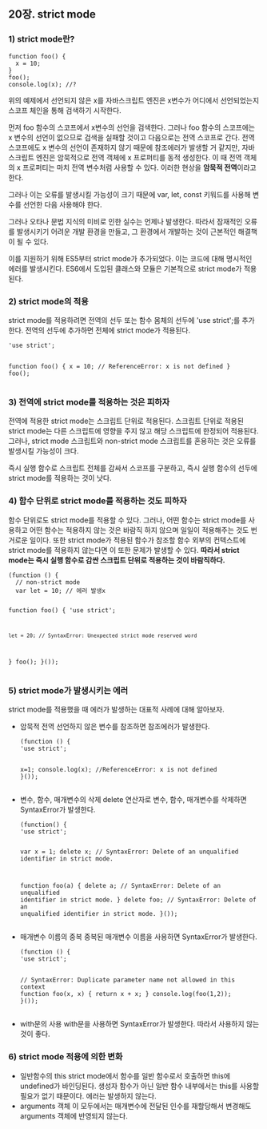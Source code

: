 <h2 id="20장-strict-mode">20장. strict mode</h2>
<h3 id="1-strict-mode란">1) strict mode란?</h3>
<pre><code class="language-javascript">function foo() {
  x = 10;
}
foo();
console.log(x); //?</code></pre>
<p>위의 예제에서 선언되지 않은 x를 자바스크립트 엔진은 x변수가 어디에서 선언되었는지 스코프 체인을 통해 검색하기 시작한다. </p>
<p>먼저 foo 함수의 스코프에서 x변수의 선언을 검색한다. 그러나 foo 함수의 스코프에는 x 변수의 선언이 없으므로 검색을 실패할 것이고 다음으로는 전역 스코프로 간다. 
전역 스코프에도 x 변수의 선언이 존재하지 않기 때문에 참조에러가 발생할 거 같지만, 
자바스크립트 엔진은 암묵적으로 전역 객체에 x 프로퍼티를 동적 생성한다. 
이 때 전역 객체의 x 프로퍼티는 마치 전역 변수처럼 사용할 수 있다. 
이러한 현상을 <strong>암묵적 전역</strong>이라고 한다. </p>
<p>그러나 이는 오류를 발생시킬 가능성이 크기 때문에 var, let, const 키워드를 사용해 변수를 선언한 다음 사용해야 한다. </p>
<p>그러나 오타나 문법 지식의 미비로 인한 실수는 언제나 발생한다. 
따라서 잠재적인 오류를 발생시키기 어려운 개발 환경을 만들고, 그 환경에서 개발하는 것이 근본적인 해결책이 될 수 있다. </p>
<p>이를 지원하기 위해 ES5부터 strict mode가 추가되었다. 
이는 코드에 대해 명시적인 에러를 발생시킨다. 
ES6에서 도입된 클래스와 모듈은 기본적으로 strict mode가 적용된다. </p>
<h3 id="2-strict-mode의-적용">2) strict mode의 적용</h3>
<p>strict mode를 적용하려면 전역의 선두 또는 함수 몸체의 선두에 'use strict';를 추가한다. 전역의 선두에 추가하면 전체에 strict mode가 적용된다. </p>
<pre><code class="language-javascript">'use strict';

function foo() {
  x = 10; // ReferenceError: x is not defined
}
foo();</code></pre>
<h3 id="3-전역에-strict-mode를-적용하는-것은-피하자">3) 전역에 strict mode를 적용하는 것은 피하자</h3>
<p>전역에 적용한 strict mode는 스크립트 단위로 적용된다. 
스크립트 단위로 적용된 strict mode는 다른 스크립트에 영향을 주지 않고 해당 스크립트에 한정되어 적용된다. 
그러나, strict mode 스크립트와 non-strict mode 스크립트를 혼용하는 것은 오류를 발생시킬 가능성이 크다. </p>
<p>즉시 실행 함수로 스크립트 전체를 감싸서 스코프를 구분하고, 즉시 실행 함수의 선두에 strict mode를 적용하는 것이 낫다. </p>
<h3 id="4-함수-단위로-strict-mode를-적용하는-것도-피하자">4) 함수 단위로 strict mode를 적용하는 것도 피하자</h3>
<p>함수 단위로도 strict mode를 적용할 수 있다. 
그러나, 어떤 함수는 strict mode를 사용하고 어떤 함수는 적용하지 않는 것은 바람직 하지 않으며 일일이 적용해주는 것도 번거로운 일이다. 
또한 strict mode가 적용된 함수가 참조할 함수 외부의 컨텍스트에 strict mode를 적용하지 않는다면 이 또한 문제가 발생할 수 있다. 
<strong>따라서 strict mode는 즉시 실행 함수로 감싼 스크립트 단위로 적용하는 것이 바람직하다.</strong></p>
<pre><code class="language-javascript">(function () {
  // non-strict mode
  var let = 10; // 에러 발생x

  function foo() {
    'use strict';

    let = 20; // SyntaxError: Unexpected strict mode reserved word
  }
  foo();
}());</code></pre>
<h3 id="5-strict-mode가-발생시키는-에러">5) strict mode가 발생시키는 에러</h3>
<p>strict mode를 적용했을 때 에러가 발생하는 대표적 사례에 대해 알아보자. </p>
<ul>
<li><p>암묵적 전역
선언하지 않은 변수를 참조하면 참조에러가 발생한다. </p>
<pre><code class="language-javascript">(function () {
'use strict';

x=1;
console.log(x); //ReferenceError: x is not defined
}());</code></pre>
</li>
<li><p>변수, 함수, 매개변수의 삭제
delete 연산자로 변수, 함수, 매개변수를 삭제하면 SyntaxError가 발생한다. </p>
<pre><code class="language-javascript">(function() {
'use strict';

var x = 1;
delete x; // SyntaxError: Delete of an unqualified identifier in strict mode.

function foo(a) {
  delete a; // SyntaxError: Delete of an unqualified identifier in strict mode.
}
delete foo; // SyntaxError: Delete of an unqualified identifier in strict mode.
}());</code></pre>
</li>
<li><p>매개변수 이름의 중복
중복된 매개변수 이름을 사용하면 SyntaxError가 발생한다. </p>
<pre><code class="language-javascript">(function () {
'use strict';

// SyntaxError: Duplicate parameter name not allowed in this context
function foo(x, x) {
  return x + x;
}
console.log(foo(1,2));
}());</code></pre>
</li>
<li><p>with문의 사용
with문을 사용하면 SyntaxError가 발생한다. 따라서 사용하지 않는 것이 좋다. </p>
</li>
</ul>
<h3 id="6-strict-mode-적용에-의한-변화">6) strict mode 적용에 의한 변화</h3>
<ul>
<li>일반함수의 this
strict mode에서 함수를 일반 함수로서 호출하면 this에 undefined가 바인딩된다. 
생성자 함수가 아닌 일반 함수 내부에서는 this를 사용할 필요가 없기 때문이다. 
에러는 발생하지 않는다. </li>
<li>arguments 객체
이 모두에서는 매개변수에 전달된 인수를 재할당해서 변경해도 arguments 객체에 반영되지 않는다. </li>
</ul>